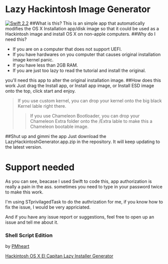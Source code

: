 # Lazy Hackintosh Image Generator
[![Swift 2.2](https://img.shields.io/badge/Swift-2.2-orange.svg?style=flat)](https://swift.org)
##What is this?
This is an simple app that automatically modifies the OS X Installation app/disk image so that it could be used as a Hackintosh image and install OS X on non-apple computers.
##Why do I need this?
* If you are on a computer that does not support UEFI.
* If you have hardwares on you computer that causes original installation image kernel panic.
* If you have less than 2GB RAM.
* If you are just too lazy to read the tutorial and install the original.

you'll need this app to alter the original installation image.
##How does this work
Just drag the Install app, or Install app image, or Install ESD image onto the top, click start and enjoy.
>If you use custom kernel, you can drop your kernel onto the big black Kernel lable right there.
>>If you use Chameleon Bootloader, you can drop your Chameleon Extra folder onto the /Extra lable to make this a Chameleon bootable image.

##Shut up and gimmi the app
Just download the LazyHackintoshGenerator.app.zip in the repository. It will keep updating to the latest version.

# Support needed
As you can see, beacase I used Swift to code this, app authorization is really a pain in the ass. sometimes you need to type in your password twice to make this work.

I'm using STprivilagedTask to do the authrization for me, if you know how to fix the issue, I would be very appriciated.

And if you have any issue report or suggestions, feel free to open up an issue and tell me about it.

### Shell Script Edition
by [PMheart](https://github.com/PMheart)

[Hackintosh OS X El Capitan Lazy Installer Generator](https://github.com/PMheart/Hackintosh-OS-X-El-Capitan-Lazy-Installer-Image-Generator)